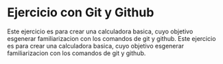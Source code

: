 # Ejercicio con Git y Github

Este ejercicio es para crear una calculadora basica, cuyo objetivo esgenerar familiarizacion con los comandos de git y github. Este ejercicio es para crear una calculadora basica, cuyo objetivo esgenerar familiarizacion con los comandos de git y github. 

